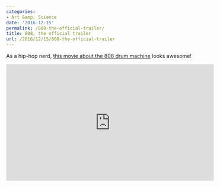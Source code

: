 ```yaml
---
categories:
- Art &amp; Science
date: '2016-12-15'
permalink: /808-the-official-trailer/
title: 808, the official trailer
url: /2016/12/15/808-the-official-trailer
---
```


As a hip-hop nerd, [this movie about the 808 drum machine](https://www.youtube.com/watch?v=LMPzuRWoNgE) looks awesome!

<iframe width="560" height="315" src="https://www.youtube.com/embed/LMPzuRWoNgE?rel=0" frameborder="0" allowfullscreen></iframe>